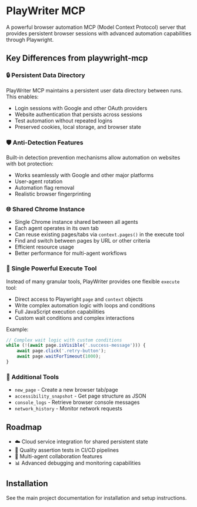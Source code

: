 # PlayWriter MCP

A powerful browser automation MCP (Model Context Protocol) server that provides persistent browser sessions with advanced automation capabilities through Playwright.

## Key Differences from playwright-mcp

### 🔒 Persistent Data Directory
PlayWriter MCP maintains a persistent user data directory between runs. This enables:
- Login sessions with Google and other OAuth providers
- Website authentication that persists across sessions
- Test automation without repeated logins
- Preserved cookies, local storage, and browser state

### 🛡️ Anti-Detection Features
Built-in detection prevention mechanisms allow automation on websites with bot protection:
- Works seamlessly with Google and other major platforms
- User-agent rotation
- Automation flag removal
- Realistic browser fingerprinting

### 🌐 Shared Chrome Instance
- Single Chrome instance shared between all agents
- Each agent operates in its own tab
- Can reuse existing pages/tabs via `context.pages()` in the execute tool
- Find and switch between pages by URL or other criteria
- Efficient resource usage
- Better performance for multi-agent workflows

### 🚀 Single Powerful Execute Tool
Instead of many granular tools, PlayWriter provides one flexible `execute` tool:
- Direct access to Playwright `page` and `context` objects
- Write complex automation logic with loops and conditions
- Full JavaScript execution capabilities
- Custom wait conditions and complex interactions

Example:
```javascript
// Complex wait logic with custom conditions
while (!(await page.isVisible('.success-message'))) {
    await page.click('.retry-button');
    await page.waitForTimeout(1000);
}
```

### 🔧 Additional Tools
- `new_page` - Create a new browser tab/page
- `accessibility_snapshot` - Get page structure as JSON
- `console_logs` - Retrieve browser console messages
- `network_history` - Monitor network requests

## Roadmap

- ☁️ Cloud service integration for shared persistent state
- 🧪 Quality assertion tests in CI/CD pipelines
- 🤖 Multi-agent collaboration features
- 📊 Advanced debugging and monitoring capabilities

## Installation

See the main project documentation for installation and setup instructions.